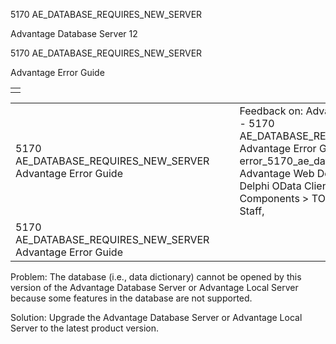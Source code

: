 5170 AE\_DATABASE\_REQUIRES\_NEW\_SERVER




Advantage Database Server 12  

5170 AE\_DATABASE\_REQUIRES\_NEW\_SERVER

Advantage Error Guide

|  |
| --- |
|  |

|  |  |  |  |  |
| --- | --- | --- | --- | --- |
| 5170 AE\_DATABASE\_REQUIRES\_NEW\_SERVER  Advantage Error Guide |  |  | Feedback on: Advantage Database Server 12 - 5170 AE\_DATABASE\_REQUIRES\_NEW\_SERVER Advantage Error Guide error\_5170\_ae\_database\_requires\_new\_server Advantage Web Development > Advantage Delphi OData Client > Delphi OData Components > TODataSet / Dear Support Staff, |  |
| 5170 AE\_DATABASE\_REQUIRES\_NEW\_SERVER  Advantage Error Guide |  |  |  |  |

Problem: The database (i.e., data dictionary) cannot be opened by this version of the Advantage Database Server or Advantage Local Server because some features in the database are not supported.

Solution: Upgrade the Advantage Database Server or Advantage Local Server to the latest product version.